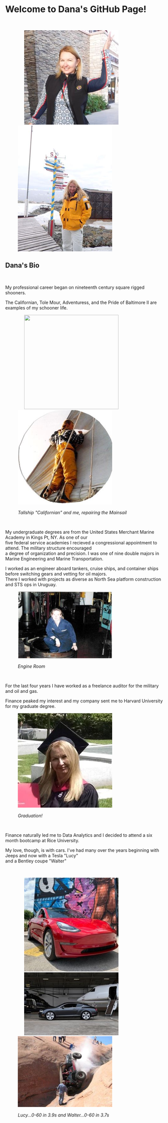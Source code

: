 <h1>Welcome to Dana's GitHub Page!</h1><br>
<figure>
  <p align="left">
    <img width="300" height="300"
      src="Images/Avatar.jpg" hspace="20"><img
      width="300" src="Images/Antarctica.JPG">
  </p>
</figure>
<h2>Dana's Bio</h2><br>
<p>My professional career began on nineteenth century square rigged shooners.</p>
<p>The Californian, Tole Mour, Adventuress, and the Pride of Baltimore II are examples of my schooner life.</p>
<figure>
  <p align="left">
    <img width="300" height="300"
      src="https://upload.wikimedia.org/wikipedia/commons/thumb/a/a0/Bateaugoelette.jpg/300px-Bateaugoelette.jpg"
      hspace="20"><img width="300" height="300"
      src="Images/Schooner.JPG">
  <figcaption><em>Tallship "Californian" and me, repairing the Mainsail</em></figcaption>
  </p>
</figure>
<br>
<p>My undergraduate degrees are from the United States Merchant Marine Academy in Kings Pt, NY. As one of our <br>
  five federal service academies I recieved a congressional appointment to attend. The military structure encouraged<br>
  a degree of organization and precision. I was one of nine double majors in Marine Engineering and Marine
  Transportation.</p>
<p>I worked as an engineer aboard tankers, cruise ships, and container ships before switching gears and vetting for oil
  majors.<br>
  There I worked with projects as diverse as North Sea platform construction and STS ops in Uruguay.</p>
<figure>
  <p align="left">
    <img width="300" src="Images/Eng.JPG">
  <figcaption><em>Engine Room</em></figcaption>
  </p>
</figure>
<br>
<p>For the last four years I have worked as a freelance auditor for the military and oil and gas.</p>
<p>Finance peaked my interest and my company sent me to Harvard University for my graduate degree.</p>
<figure>
  <p align="left">
    <img width="300" src="Images/Harvard.JPG">
  <figcaption><em>Graduation!</em></figcaption>
  </p>
</figure>
<br>
<p>Finance naturally led me to Data Analytics and I decided to attend a six month bootcamp at Rice University.</p>
<p>My love, though, is with cars. I've had many over the years beginning with Jeeps and now with a Tesla "Lucy"<br>
  and a Bentley coupe "Walter"</p>

<figure>
  <br>
  <p align="left">
    <img width="300" src="Images/Lucy.jpg" hspace="20"><img width="300" src="Images/Walter.JPG" hspace="20"><img width="300" src="Images/Jeep.JPG">
  </p>
  <figcaption><em>Lucy...0-60 in 3.9s and Walter...0-60 in 3.7s</em></figcaption>
</figure>

</body>

</html>
